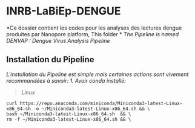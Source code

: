 # INRB-LaBiEp-DENGUE
*Ce dossier contient les codes pour les analyses des lectures dengue produites par Nanopore platform, This folder *
*The Pipeline is named DENVAP : Dengue Virus Analysis Pipeline*
## Installation du Pipeline
*L'installation du Pipeline est simple mais certaines actions sont vivement recommandées à savoir:*
  *1. Avoir conda installé:*
> _Linux_
```
curl https://repo.anaconda.com/miniconda/Miniconda3-latest-Linux-x86_64.sh -o ~/Miniconda3-latest-Linux-x86_64.sh && \
bash ~/Miniconda3-latest-Linux-x86_64.sh  && \
rm -f ~/Miniconda3-latest-Linux-x86_64.sh && \
```

